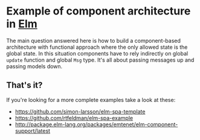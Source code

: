 # Example of component architecture in [Elm](http://elm-lang.org/)

The main question answered here is how to build a component-based architecture with functional approach where the only allowed state is the global state. In this situation components have to rely indirectly on global `update` function and global `Msg` type. It's all about passing messages up and passing models down.

## That's it?

If you're looking for a more complete examples take a look at these:
* https://github.com/simon-larsson/elm-spa-template
* https://github.com/rtfeldman/elm-spa-example
* http://package.elm-lang.org/packages/emtenet/elm-component-support/latest

